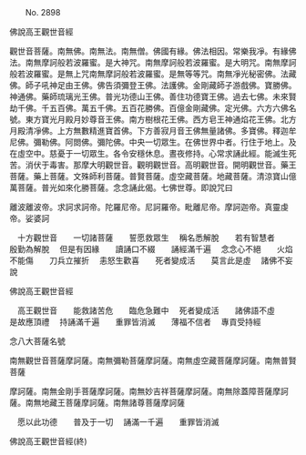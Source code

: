 ﻿　　No. 2898

佛說高王觀世音經

觀世音菩薩。南無佛。南無法。南無僧。佛國有緣。佛法相因。常樂我凈。有緣佛法。南無摩訶般若波羅蜜。是大神咒。南無摩訶般若波羅蜜。是大明咒。南無摩訶般若波羅蜜。是無上咒南無摩訶般若波羅蜜。是無等等咒。南無凈光秘密佛。法藏佛。師子吼神足由王佛。佛告須彌登王佛。法護佛。金剛藏師子游戲佛。寶勝佛。神通佛。藥師琉璃光王佛。普光功德山王佛。善住功德寶王佛。過去七佛。未來賢劫千佛。千五百佛。萬五千佛。五百花勝佛。百億金剛藏佛。定光佛。六方六佛名號。東方寶光月殿月妙尊音王佛。南方樹根花王佛。西方皂王神通焰花王佛。北方月殿清凈佛。上方無數精進寶首佛。下方善寂月音王佛無量諸佛。多寶佛。釋迦牟尼佛。彌勒佛。阿閦佛。彌陀佛。中央一切眾生。在佛世界中者。行住于地上。及在虛空中。慈憂于一切眾生。各令安穩休息。晝夜修持。心常求誦此經。能滅生死苦。消伏于毒害。那摩大明觀世音。觀明觀世音。高明觀世音。開明觀世音。藥王菩薩。藥上菩薩。文殊師利菩薩。普賢菩薩。虛空藏菩薩。地藏菩薩。清涼寶山億萬菩薩。普光如來化勝菩薩。念念誦此偈。七佛世尊。即說咒曰

離波離波帝。求訶求訶帝。陀羅尼帝。尼訶羅帝。毗離尼帝。摩訶迦帝。真靈虔帝。娑婆訶

　十方觀世音　　一切諸菩薩　　誓愿救眾生
　稱名悉解脫　　若有智慧者　　殷勤為解脫
　但是有因緣　　讀誦口不綴　　誦經滿千遍
　念念心不絕　　火焰不能傷　　刀兵立摧折
　恚怒生歡喜　　死者變成活　　莫言此是虛
　諸佛不妄說　

佛說高王觀世音經

　高王觀世音　　能救諸苦危　　臨危急難中
　死者變成活　　諸佛語不虛　　是故應頂禮
　持誦滿千遍　　重罪皆消滅　　薄福不信者
　專貢受持經　

念八大菩薩名號

南無觀世音菩薩摩訶薩。南無彌勒菩薩摩訶薩。南無虛空藏菩薩摩訶薩。南無普賢菩薩

摩訶薩。南無金剛手菩薩摩訶薩。南無妙吉祥菩薩摩訶薩。南無除蓋障菩薩摩訶薩。南無地藏王菩薩摩訶薩。南無諸尊菩薩摩訶薩

　愿以此功德　　普及于一切
　誦滿一千遍　　重罪皆消滅　

佛說高王觀世音經(終)
